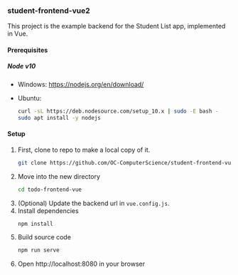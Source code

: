### student-frontend-vue2

This project is the example backend for the Student List app, implemented in Vue.

#### Prerequisites

##### Node v10

- Windows:
  https://nodejs.org/en/download/

- Ubuntu:
  ```bash
  curl -sL https://deb.nodesource.com/setup_10.x | sudo -E bash -
  sudo apt install -y nodejs
  ```

#### Setup

1. First, clone to repo to make a local copy of it.
   ```bash
   git clone https://github.com/OC-ComputerScience/student-frontend-vue2.git
   ```
2. Move into the new directory
   ```bash
   cd todo-frontend-vue
   ```
3. (Optional) Update the backend url in `vue.config.js`.
4. Install dependencies
   ```bash
   npm install
   ```
5. Build source code
   ```bash
   npm run serve
   ```
6. Open http://localhost:8080 in your browser

